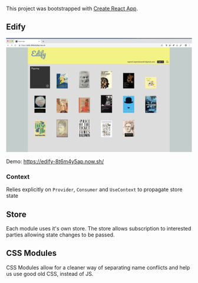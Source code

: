 This project was bootstrapped with [Create React App](https://github.com/facebook/create-react-app).

## Edify

![Home Page](./home.png?raw=true)

Demo: https://edify-8t6m4y5ap.now.sh/

### Context

Relies explicitly on `Provider`, `Consumer` and `UseContext` to propagate store state

## Store

Each module uses it's own store. The store allows subscription to interested parties allowing state changes to be passed.

## CSS Modules

CSS Modules allow for a cleaner way of separating name conflicts and help us use good old CSS, instead of JS.
